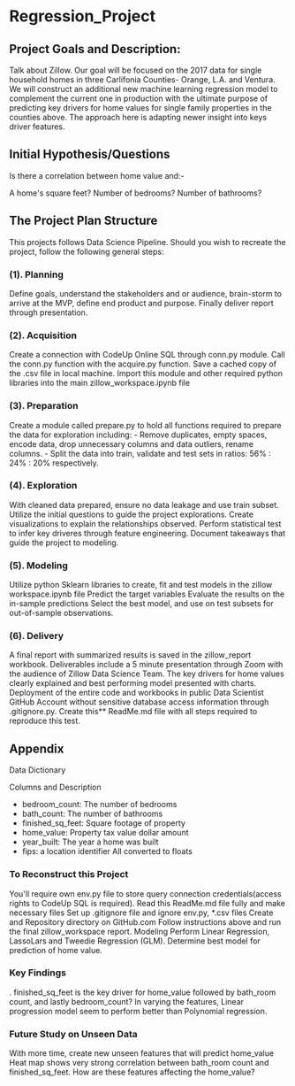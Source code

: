 # Regression_Project

## Project Goals and Description:
Talk about Zillow. Our goal will be focused on the 2017 data for single household homes in three Carlifonia Counties- Orange, L.A. and Ventura. We will construct an additional new machine learning regression model to complement the current one in production with the ultimate purpose of predicting key drivers for home values for single family properties in the counties above. The approach here is adapting newer insight into keys driver features.

## Initial Hypothesis/Questions
Is there a correlation between home value and:-

A home's square feet?
Number of bedrooms?
Number of bathrooms?

## The Project Plan Structure
This projects follows Data Science Pipeline. Should you wish to recreate the project, follow the following general steps:

### (1). Planning
Define goals, understand the stakeholders and or audience, brain-storm to arrive at the MVP, define end product and purpose. Finally deliver report through presentation.
### (2). Acquisition
Create a connection with CodeUp Online SQL through conn.py module.
Call the conn.py function with the acquire.py function.
Save a cached copy of the .csv file in local machine.
Import this module and other required python libraries into the main zillow_workspace.ipynb file
### (3). Preparation
Create a module called prepare.py to hold all functions required to prepare the data for exploration including: - Remove duplicates, empty spaces, encode data, drop unnecessary columns and data outliers, rename columns. - Split the data into train, validate and test sets in ratios: 56% : 24% : 20% respectively.
### (4). Exploration
With cleaned data prepared, ensure no data leakage and use train subset.
Utilize the initial questions to guide the project explorations.
Create visualizations to explain the relationships observed.
Perform statistical test to infer key driveres through feature engineering.
Document takeaways that guide the project to modeling.
### (5). Modeling
Utilize python Sklearn libraries to create, fit and test models in the zillow workspace.ipynb file
Predict the target variables
Evaluate the results on the in-sample predictions
Select the best model, and use on test subsets for out-of-sample observations.
### (6). Delivery
A final report with summarized results is saved in the zillow_report workbook.
Deliverables include a 5 minute presentation through Zoom with the audience of Zillow Data Science Team.
The key drivers for home values clearly explained and best performing model presented with charts.
Deployment of the entire code and workbooks in public Data Scientist GitHub Account without sensitive database access information through .gitignore.py.
Create this** ReadMe.md file with all steps required to reproduce this test.

## Appendix
Data Dictionary

Columns	and Description	
- bedroom_count:	The number of bedrooms	
- bath_count:	The number of bathrooms	
- finished_sq_feet:	Square footage of property	
- home_value:	Property tax value dollar amount	
- year_built: The year a home was built
- fips: a location identifier
All converted to floats

### To Reconstruct this Project
You'll require own env.py file to store query connection credentials(access rights to CodeUp SQL is required).
Read this ReadMe.md file fully and make necessary files
Set up .gitignore file and ignore env.py, *.csv files
Create and Repository directory on GitHub.com
Follow instructions above and run the final zillow_workspace report.
Modeling
Perform Linear Regression, LassoLars and Tweedie Regression (GLM).
Determine best model for prediction of home value.
### Key Findings
.
finished_sq_feet is the key driver for home_value followed by bath_room count, and lastly bedroom_count?
In varying the features, Linear progression model seem to perform better than Polynomial regression.
### Future Study on Unseen Data
With more time, create new unseen features that will predict home_value
Heat map shows very strong correlation between bath_room count and finished_sq_feet. How are these features affecting the home_value?
